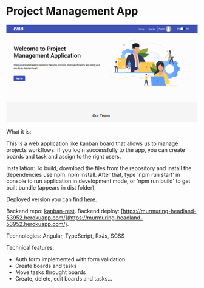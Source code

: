 # Project Management App

<img src="src/assets/screenshots.png" alt="screenshot"/>

What it is:

This is a web application like kanban board that allows us to manage projects workflows. If you login successfully to the app, you can create boards and task and assign to the right users.

Installation:
To build, download the files from the repository and install the dependencies use npm: npm install. After that, type 'npm run start' in console to run application in development mode, or 'npm run build' to get built bundle (appears in dist folder).

Deployed version you can find [here](https://sadullo-project-management-app.netlify.app/).

Backend repo: [kanban-rest](https://github.com/Sadullo1992/kanban-rest).
Backend deploy: [https://murmuring-headland-53952.herokuapp.com/](https://murmuring-headland-53952.herokuapp.com/).

Technologies: Angular, TypeScript, RxJs, SCSS

Technical features:

- Auth form implemented with form validation
- Create boards and tasks
- Move tasks throught boards
- Create, delete, edit boards and tasks...
